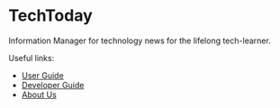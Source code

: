 # TechToday

Information Manager for technology news for the lifelong tech-learner.

Useful links:
* [User Guide](UserGuide.md)
* [Developer Guide](DeveloperGuide.md)
* [About Us](AboutUs.md)
